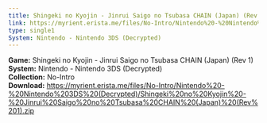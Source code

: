 ```yaml
---
title: Shingeki no Kyojin - Jinrui Saigo no Tsubasa CHAIN (Japan) (Rev 1)
link: https://myrient.erista.me/files/No-Intro/Nintendo%20-%20Nintendo%203DS%20(Decrypted)/Shingeki%20no%20Kyojin%20-%20Jinrui%20Saigo%20no%20Tsubasa%20CHAIN%20(Japan)%20(Rev%201).zip
type: single1
System: Nintendo - Nintendo 3DS (Decrypted)
---
```

<b>Game:</b> Shingeki no Kyojin - Jinrui Saigo no Tsubasa CHAIN (Japan) (Rev 1)<br>
<b>System:</b> Nintendo - Nintendo 3DS (Decrypted)<br>
<b>Collection:</b> No-Intro<br>
<b>Download:</b> https://myrient.erista.me/files/No-Intro/Nintendo%20-%20Nintendo%203DS%20(Decrypted)/Shingeki%20no%20Kyojin%20-%20Jinrui%20Saigo%20no%20Tsubasa%20CHAIN%20(Japan)%20(Rev%201).zip